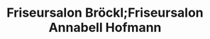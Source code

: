 ---
title: "Friseursalon Bröckl;Friseursalon Annabell Hofmann"
url: /ebsdorfergrund/friseursalon-broeckl-friseursalon-annabell-hofmann/
shop: Friseur
---